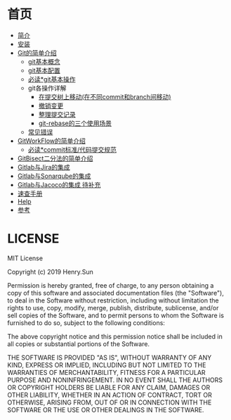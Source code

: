 # 首页

* [简介](README.md)
* [安装](Install.md)
* [Git的简单介绍](git.md)
    * [git基本概念](git/git.md)
    * [git基本配置](git/config.md)
    * [必读*git基本操作](git/basic.md)
    * git各操作详解
        * [在提交树上移动(在不同commit和branch间移动)](git/pointer.md)
        * [撤销变更](git/git-re.md)
        * [整理提交记录](git/rehistory.md)
        * [git-rebase的三个使用场景](git/rebase.md)
    * [常见错误](git/error.md)
* [GitWorkFlow的简单介绍](gitworkflow.md)
    * [必读*commit标准/代码提交规范](git/commit.md)
* [GitBisect二分法的简单介绍](git/bisect.md)
* [Gitlab与Jira的集成](git-jira.md)
* [Gitlab与Sonarqube的集成](git-sonar.md)
* [Gitlab与Jacoco的集成 待补充](git-jacoco.md)
* [速查手册](handbook.md)
* [Help](help.md)
* [参考](Reference.md)

# LICENSE
MIT License

Copyright (c) 2019 Henry.Sun

Permission is hereby granted, free of charge, to any person obtaining a copy
of this software and associated documentation files (the "Software"), to deal
in the Software without restriction, including without limitation the rights
to use, copy, modify, merge, publish, distribute, sublicense, and/or sell
copies of the Software, and to permit persons to whom the Software is
furnished to do so, subject to the following conditions:

The above copyright notice and this permission notice shall be included in all
copies or substantial portions of the Software.

THE SOFTWARE IS PROVIDED "AS IS", WITHOUT WARRANTY OF ANY KIND, EXPRESS OR
IMPLIED, INCLUDING BUT NOT LIMITED TO THE WARRANTIES OF MERCHANTABILITY,
FITNESS FOR A PARTICULAR PURPOSE AND NONINFRINGEMENT. IN NO EVENT SHALL THE
AUTHORS OR COPYRIGHT HOLDERS BE LIABLE FOR ANY CLAIM, DAMAGES OR OTHER
LIABILITY, WHETHER IN AN ACTION OF CONTRACT, TORT OR OTHERWISE, ARISING FROM,
OUT OF OR IN CONNECTION WITH THE SOFTWARE OR THE USE OR OTHER DEALINGS IN THE
SOFTWARE.